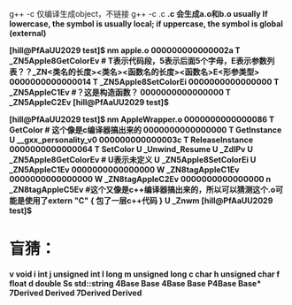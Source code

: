 g++ -c 仅编译生成object，不链接
g++ -c <a>.c <b>.c 会生成a.o和b.o
usually If lowercase, the symbol is usually local; if uppercase, the symbol is global (external)


[hill@PfAaUU2029 test]$ nm apple.o
000000000000002a T _ZN5Apple8GetColorEv # T表示代码段，5表示后面5个字母，E表示参数列表？？_ZN<类名的长度><类名><函数名的长度><函数名>E<形参类型>
0000000000000014 T _ZN5Apple8SetColorEi
0000000000000000 T _ZN5AppleC1Ev #？这是构造函数？
0000000000000000 T _ZN5AppleC2Ev
[hill@PfAaUU2029 test]$

[hill@PfAaUU2029 test]$ nm AppleWrapper.o 
0000000000000086 T GetColor # 这个像是c编译器搞出来的
0000000000000000 T GetInstance
                 U __gxx_personality_v0
000000000000003c T ReleaseInstance
0000000000000064 T SetColor
                 U _Unwind_Resume
                 U _ZdlPv
                 U _ZN5Apple8GetColorEv # U表示未定义
                 U _ZN5Apple8SetColorEi
                 U _ZN5AppleC1Ev
0000000000000000 W _ZN8tagAppleC1Ev
0000000000000000 W _ZN8tagAppleC2Ev
0000000000000000 n _ZN8tagAppleC5Ev #这个又像是c++编译器搞出来的，所以可以猜测这个.o可能是使用了extern "C" { 包了一层c++代码 }
                 U _Znwm
[hill@PfAaUU2029 test]$ 


# 盲猜：
v       void
i       int
j       unsigned int
l       long
m       unsigned long
c       char
h       unsigned char
f       float
d       double
Ss      std::string
4Base   Base
4Base   Base
P4Base  Base*
7Derived        Derived
7Derived        Derived